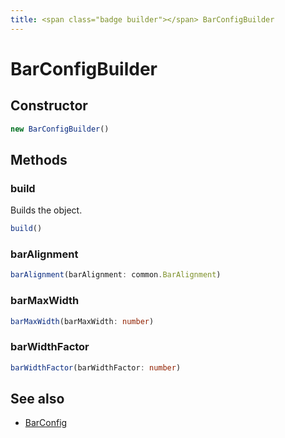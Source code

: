 ```yaml
---
title: <span class="badge builder"></span> BarConfigBuilder
---
```

# <span class="badge builder"></span> BarConfigBuilder

## Constructor

```typescript
new BarConfigBuilder()
```
## Methods

### <span class="badge object-method"></span> build

Builds the object.

```typescript
build()
```

### <span class="badge object-method"></span> barAlignment

```typescript
barAlignment(barAlignment: common.BarAlignment)
```

### <span class="badge object-method"></span> barMaxWidth

```typescript
barMaxWidth(barMaxWidth: number)
```

### <span class="badge object-method"></span> barWidthFactor

```typescript
barWidthFactor(barWidthFactor: number)
```

## See also

 * <span class="badge object-type-interface"></span> [BarConfig](./object-BarConfig.md)
